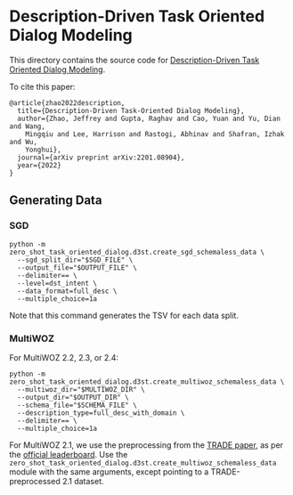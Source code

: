# Description-Driven Task Oriented Dialog Modeling

This directory contains the source code for
[Description-Driven Task Oriented Dialog Modeling](https://arxiv.org/abs/2201.08904).

To cite this paper:

```
@article{zhao2022description,
  title={Description-Driven Task-Oriented Dialog Modeling},
  author={Zhao, Jeffrey and Gupta, Raghav and Cao, Yuan and Yu, Dian and Wang,
    Mingqiu and Lee, Harrison and Rastogi, Abhinav and Shafran, Izhak and Wu,
    Yonghui},
  journal={arXiv preprint arXiv:2201.08904},
  year={2022}
}
```

## Generating Data

### SGD

```
python -m zero_shot_task_oriented_dialog.d3st.create_sgd_schemaless_data \
  --sgd_split_dir="$SGD_FILE" \
  --output_file="$OUTPUT_FILE" \
  --delimiter== \
  --level=dst_intent \
  --data_format=full_desc \
  --multiple_choice=1a
```

Note that this command generates the TSV for each data split.

### MultiWOZ

For MultiWOZ 2.2, 2.3, or 2.4:

```
python -m zero_shot_task_oriented_dialog.d3st.create_multiwoz_schemaless_data \
  --multiwoz_dir="$MULTIWOZ_DIR" \
  --output_dir="$OUTPUT_DIR" \
  --schema_file="$SCHEMA_FILE" \
  --description_type=full_desc_with_domain \
  --delimiter== \
  --multiple_choice=1a
```

For MultiWOZ 2.1, we use the preprocessing from the
[TRADE paper](https://github.com/jasonwu0731/trade-dst), as per the
[official leaderboard](https://github.com/budzianowski/multiwoz#dialog-state-tracking).
Use the `zero_shot_task_oriented_dialog.d3st.create_multiwoz_schemaless_data`
module with the same arguments, except pointing to a TRADE-preprocessed 2.1
dataset.
